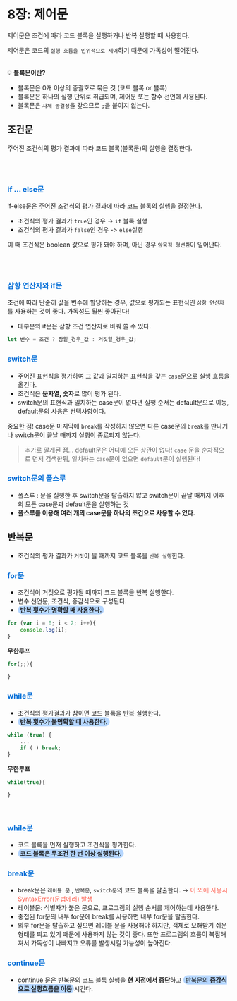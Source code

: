 
# 8장: 제어문

제어문은 조건에 따라 코드 블록을 실행하거나 반복 실행할 때 사용한다.

제어문은 코드의 `실행 흐름을 인위적으로 제어`하기 때문에 가독성이 떨어진다. 

<br>
💡 <b>블록문이란?</b>

- 블록문은 0개 이상의 중괄호로 묶은 것 (코드 블록 or 블록)
- 블록문은 하나의 실행 단위로 취급되며, 제어문 또는 함수 선언에 사용된다.
- 블록문은 `자체 종결성`을 갖으므로 `;`을 붙이지 않는다.

## 조건문
주어진 조건식의 평가 결과에 따라 코드 블록(블록문)의 실행을 결정한다.

<br>
<br>


### <span style="color: #006dd7">if ... else문</span>
if-else문은 주어진 조건식의 평가 결과에 따라 코드 블록의 실행을 결정한다.
- 조건식의 평가 결과가 `true`인 경우 → `if` 블록 실행
- 조건식의 평가 결과가 `false`인 경우 -> `else`실행

이 때 조건식은 boolean 값으로 평가 돼야 하며, 아닌 경우 `암묵적 형변환`이 일어난다.

<br>
<br>

### <span style="color: #006dd7">삼항 연산자와 if문</span>

조건에 따라 단순히 값을 변수에 할당하는 경우, 값으로 평가되는 표현식인 `삼항 연산자`를 사용하는 것이 좋다. 가독성도 훨씬 좋아진다!
- 대부분의 if문은 삼항 조건 연산자로 바꿔 쓸 수 있다.



```javascript
let 변수 = 조건 ? 참일_경우_값 : 거짓일_경우_값;
```

### <span style="color: #006dd7">switch문</span>
- 주어진 표현식을 평가하여 그 값과 일치하는 표현식을 갖는 `case`문으로 실행 흐름을 옮긴다.
- 조건식은 **문자열, 숫자**로 많이 평가 된다.
- switch문의 표현식과 일치하는 case문이 없다면 실행 순서는 default문으로 이동, default문의 사용은 선택사항이다.

중요한 점! case문 마지막에 `break`를 작성하지 않으면 다른 case문의 `break`를 만나거나 switch문이 끝날 때까지 실행이 종료되지 않는다.

> 추가로 알게된 점... default문은 어디에 오든 상관이 없다! `case` 문을 순차적으로 먼저 검색한뒤, 일치하는 `case`문이 없으면 `default`문이 실행된다!

### <span style="color: #006dd7">switch문의 폴스루</span>
- 폴스루 : 문을 실행한 후 switch문을 탈출하지 않고 switch문이 끝날 때까지 이후의 모든 case문과 default문을 실행하는 것
- **폴스루를 이용해 여러 개의 case문을 하나의 조건으로 사용할 수 있다.**


## 반복문
- 조건식의 평가 결과가 `거짓`이 될 때까지 코드 블록을 `반복 실행`한다.

### <span style="color: #006dd7">for문</span>

- 조건식이 거짓으로 평가될 때까지 코드 블록을 반복 실행한다.
- 변수 선언문, 조건식, 증감식으로 구성된다.
- <span style="background-color:#B5D6FF; padding:2px 5px; border-radius:20px "><b>반복 횟수가 명확할 때 사용한다.</b></span>

```javascript
for (var i = 0; i < 2; i++){
	console.log(i);
}
```

**무한루프**
```javascript
for(;;){

}
```



### <span style="color: #006dd7">while문</span>
- 조건식의 평가결과가 참이면 코드 블록을 반복 실행한다.
- <span style="background-color:#B5D6FF; padding:2px 5px; border-radius:20px "><b>반복 횟수가 불명확할 때 사용한다.</b></span>

```javascript
while (true) { 
	... 
	if ( ) break;
}
````

**무한루프**
```javascript
while(true){

}
```


<br>

### <span style="color: #006dd7">while문</span>

- 코드 블록을 먼저 실행하고 조건식을 평가한다.
- <span style="background-color:#B5D6FF; padding:2px 5px; border-radius:20px "><b>코드 블록은 무조건 한 번 이상 실행된다.</b></span>


### <span style="color: #006dd7">break문</span>

- break문은 `레이블 문` , `반복문`, `switch문`의 코드 블록을 탈출한다.
→ <span style="color: #ff5b4b">이 외에 사용시 SyntaxError(문법에러) 발생</span>
- 레이블문: 식별자가 붙은 문으로, 프로그램의 실행 순서를 제어하는데 사용한다.
- 중첩된 for문의 내부 for문에 break를 사용하면 내부 for문을 탈출한다.
- 외부 for문을 탈출하고 싶으면 레이블 문을 사용해야 하지만, 객체로 오해받기 쉬운 형태를 띄고 있기 떄문에 사용하지 않는 것이 좋다. 또한 프로그램의 흐름이 복잡해져서 가독성이 나빠지고 오류를 발생시킬 가능성이 높아진다.


### <span style="color: #006dd7">continue문</span>
- continue 문은 반복문의 코드 블록 실행을 **현 지점에서 중단**하고 <span style="background-color:#B5D6FF; padding:2px 5px; border-radius:20px ">반복문의 **증감식으로 실행흐름을 이동**</span>시킨다.





















